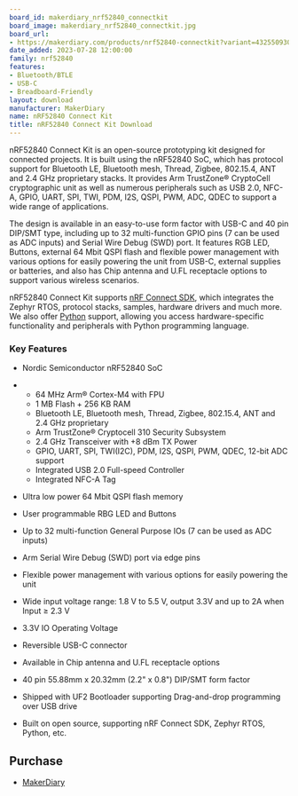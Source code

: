 ```yaml
---
board_id: makerdiary_nrf52840_connectkit
board_image: makerdiary_nrf52840_connectkit.jpg
board_url:
- https://makerdiary.com/products/nrf52840-connectkit?variant=43255093035163
date_added: 2023-07-28 12:00:00
family: nrf52840
features:
- Bluetooth/BTLE
- USB-C
- Breadboard-Friendly
layout: download
manufacturer: MakerDiary
name: nRF52840 Connect Kit
title: nRF52840 Connect Kit Download
---
```


nRF52840 Connect Kit is an open-source prototyping kit designed for connected projects. It is built using the nRF52840 SoC, which has protocol support for Bluetooth LE, Bluetooth mesh, Thread, Zigbee, 802.15.4, ANT and 2.4 GHz proprietary stacks. It provides Arm TrustZone® CryptoCell cryptographic unit as well as numerous peripherals such as USB 2.0, NFC-A, GPIO, UART, SPI, TWI, PDM, I2S, QSPI, PWM, ADC, QDEC to support a wide range of applications.

The design is available in an easy-to-use form factor with USB-C and 40 pin DIP/SMT type, including up to 32 multi-function GPIO pins (7 can be used as ADC inputs) and Serial Wire Debug (SWD) port. It features RGB LED, Buttons, external 64 Mbit QSPI flash and flexible power management with various options for easily powering the unit from USB-C, external supplies or batteries, and also has Chip antenna and U.FL receptacle options to support various wireless scenarios.

nRF52840 Connect Kit supports [nRF Connect SDK](https://wiki.makerdiary.com/nrf52840-connectkit/guides/ncs/), which integrates the Zephyr RTOS, protocol stacks, samples, hardware drivers and much more. We also offer [Python](https://wiki.makerdiary.com/nrf52840-connectkit/guides/python/) support, allowing you access hardware-specific functionality and peripherals with Python programming language.

### Key Features

- Nordic Semiconductor nRF52840 SoC

- - 64 MHz Arm® Cortex-M4 with FPU
  - 1 MB Flash + 256 KB RAM
  - Bluetooth LE, Bluetooth mesh, Thread, Zigbee, 802.15.4, ANT and 2.4 GHz proprietary
  - Arm TrustZone® Cryptocell 310 Security Subsystem
  - 2.4 GHz Transceiver with +8 dBm TX Power
  - GPIO, UART, SPI, TWI(I2C), PDM, I2S, QSPI, PWM, QDEC, 12-bit ADC support
  - Integrated USB 2.0 Full-speed Controller
  - Integrated NFC-A Tag

- Ultra low power 64 Mbit QSPI flash memory
- User programmable RBG LED and Buttons
- Up to 32 multi-function General Purpose IOs (7 can be used as ADC inputs)
- Arm Serial Wire Debug (SWD) port via edge pins
- Flexible power management with various options for easily powering the unit
- Wide input voltage range: 1.8 V to 5.5 V, output 3.3V and up to 2A when Input ≥ 2.3 V
- 3.3V IO Operating Voltage
- Reversible USB-C connector
- Available in Chip antenna and U.FL receptacle options
- 40 pin 55.88mm x 20.32mm (2.2" x 0.8") DIP/SMT form factor
- Shipped with UF2 Bootloader supporting Drag-and-drop programming over USB drive
- Built on open source, supporting nRF Connect SDK, Zephyr RTOS, Python, etc.

## Purchase
* [MakerDiary](https://makerdiary.com/products/nrf52840-connectkit?variant=43255093035163)
